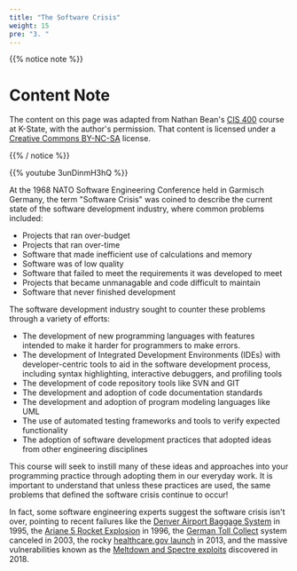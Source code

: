```yaml
---
title: "The Software Crisis"
weight: 15
pre: "3. "
---
```

{{% notice note %}}

# Content Note

The content on this page was adapted from Nathan Bean's [CIS 400](https://textbooks.cs.ksu.edu/cis400/1-object-orientation/00-introduction/02-the-growth-of-computing/) course at K-State, with the author's permission. That content is licensed under a [Creative Commons BY-NC-SA](https://creativecommons.org/licenses/by-nc-sa/4.0/) license.

{{% / notice %}}

{{% youtube 3unDinmH3hQ %}}

At the 1968 NATO Software Engineering Conference held in Garmisch Germany, the term "Software Crisis" was coined to describe the current state of the software development industry, where common problems included:

* Projects that ran over-budget
* Projects that ran over-time 
* Software that made inefficient use of calculations and memory
* Software was of low quality
* Software that failed to meet the requirements it was developed to meet
* Projects that became unmanagable and code difficult to maintain
* Software that never finished development

The software development industry sought to counter these problems through a variety of efforts:

* The development of new programming languages with features intended to make it harder for programmers to make errors.
* The development of Integrated Development Environments (IDEs) with developer-centric tools to aid in the software development process, including syntax highlighting, interactive debuggers, and profiling tools
* The development of code repository tools like SVN and GIT
* The development and adoption of code documentation standards
* The development and adoption of program modeling languages like UML
* The use of automated testing frameworks and tools to verify expected functionality
* The adoption of software development practices that adopted ideas from other engineering disciplines

This course will seek to instill many of these ideas and approaches into your programming practice through adopting them in our everyday work.  It is important to understand that unless these practices are used, the same problems that defined the software crisis continue to occur!  

In fact, some software engineering experts suggest the software crisis isn't over, pointing to recent failures like the [Denver Airport Baggage System](http://calleam.com/WTPF/?page_id=2086) in 1995, the [Ariane 5 Rocket Explosion](http://www-users.math.umn.edu/~arnold//disasters/ariane.html) in 1996, the [German Toll Collect](https://www.dw.com/en/german-government-cancels-toll-contract/a-1116772-0) system canceled in 2003, the rocky [healthcare.gov launch](https://en.wikipedia.org/wiki/HealthCare.gov#Issues_during_launch) in 2013, and the massive vulnerabilities known as the [Meltdown and Spectre exploits](https://meltdownattack.com/) discovered in 2018.
